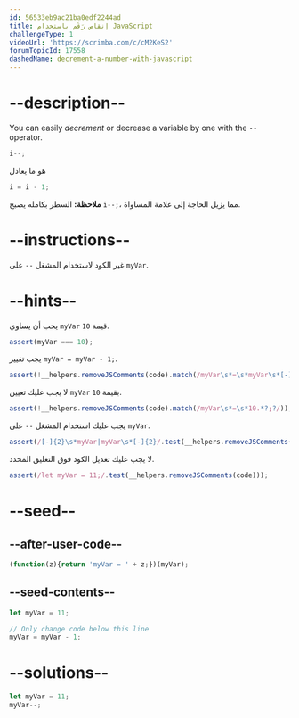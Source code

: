 ```yaml
---
id: 56533eb9ac21ba0edf2244ad
title: إنقاص رَقَم باستخدام JavaScript
challengeType: 1
videoUrl: 'https://scrimba.com/c/cM2KeS2'
forumTopicId: 17558
dashedName: decrement-a-number-with-javascript
---
```


# --description--

You can easily <dfn>decrement</dfn> or decrease a variable by one with the `--` operator.

```js
i--;
```

هو ما يعادل

```js
i = i - 1;
```

**ملاحظة:** السطر بكامله يصبح `i--;`، مما يزيل الحاجة إلى علامة المساواة.

# --instructions--

غير الكود لاستخدام المشغل `--` على `myVar`.

# --hints--

يجب أن يساوي `myVar` قيمة `10`.

```js
assert(myVar === 10);
```

يجب تغيير `myVar = myVar - 1;`.

```js
assert(!__helpers.removeJSComments(code).match(/myVar\s*=\s*myVar\s*[-]\s*1.*?;?/));
```

لا يجب عليك تعيين `myVar` بقيمة `10`.

```js
assert(!__helpers.removeJSComments(code).match(/myVar\s*=\s*10.*?;?/));
```

يجب عليك استخدام المشغل `--` على `myVar`.

```js
assert(/[-]{2}\s*myVar|myVar\s*[-]{2}/.test(__helpers.removeJSComments(code)));
```

لا يجب عليك تعديل الكود فوق التعليق المحدد.

```js
assert(/let myVar = 11;/.test(__helpers.removeJSComments(code)));
```

# --seed--

## --after-user-code--

```js
(function(z){return 'myVar = ' + z;})(myVar);
```

## --seed-contents--

```js
let myVar = 11;

// Only change code below this line
myVar = myVar - 1;
```

# --solutions--

```js
let myVar = 11;
myVar--;
```

